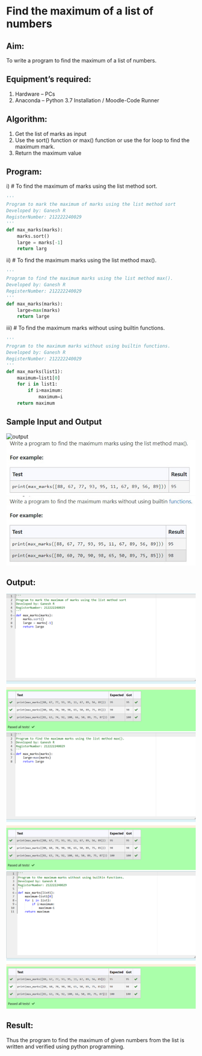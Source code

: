 # Find the maximum of a list of numbers
## Aim:
To write a program to find the maximum of a list of numbers.
## Equipment’s required:
1.	Hardware – PCs
2.	Anaconda – Python 3.7 Installation / Moodle-Code Runner
## Algorithm:
1.	Get the list of marks as input
2.	Use the sort() function or max() function or use the for loop to find the maximum mark.
3.	Return the maximum value
## Program:

i)	# To find the maximum of marks using the list method sort.
```python 
''' 
Program to mark the maximum of marks using the list method sort
Developed by: Ganesh R
RegisterNumber: 212222240029
'''
def max_marks(marks):
    marks.sort()
    large = marks[-1]
    return larg
```

ii)	# To find the maximum marks using the list method max().
```Python
''' 
Program to find the maximum marks using the list method max().
Developed by: Ganesh R
RegisterNumber: 212222240029
'''
def max_marks(marks):
    large=max(marks)
    return large
```

iii) # To find the maximum marks without using builtin functions.
```Python
''' 
Program to the maximum marks without using builtin functions.
Developed by: Ganesh R
RegisterNumber: 212222240029
'''
def max_marks(list1):
    maximum=list1[0]
    for i in list1:
        if i>maximum:
            maximum=i
    return maximum


```
## Sample Input and Output
![output](./img/max_marks1.jpg) 
![output](./Web%20capture_19-1-2023_13910_lms.ai.saveetha.ac.in.jpeg)
![output](./Web%20capture_19-1-2023_13926_lms.ai.saveetha.ac.in.jpeg)

## Output:
![output](./P1.png)
![output](./P2.png)
![output](./P3.png)
## Result:
Thus the program to find the maximum of given numbers from the list is written and verified using python programming.